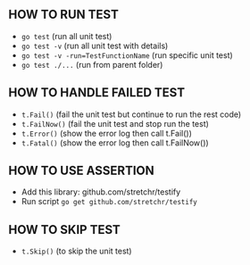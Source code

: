 ## HOW TO RUN TEST

- `go test` (run all unit test)
- `go test -v` (run all unit test with details)
- `go test -v -run=TestFunctionName` (run specific unit test)
- `go test ./...` (run from parent folder)

## HOW TO HANDLE FAILED TEST

- `t.Fail()` (fail the unit test but continue to run the rest code)
- `t.FailNow()` (fail the unit test and stop run the test)
- `t.Error()` (show the error log then call t.Fail())
- `t.Fatal()` (show the error log then call t.FailNow())

## HOW TO USE ASSERTION

- Add this library: github.com/stretchr/testify
- Run script `go get github.com/stretchr/testify`

## HOW TO SKIP TEST

- `t.Skip()` (to skip the unit test)
